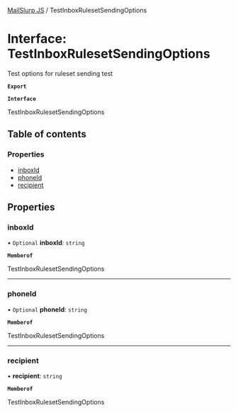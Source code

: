 [MailSlurp JS](../README.md) / TestInboxRulesetSendingOptions

# Interface: TestInboxRulesetSendingOptions

Test options for ruleset sending test

**`Export`**

**`Interface`**

TestInboxRulesetSendingOptions

## Table of contents

### Properties

- [inboxId](TestInboxRulesetSendingOptions.md#inboxid)
- [phoneId](TestInboxRulesetSendingOptions.md#phoneid)
- [recipient](TestInboxRulesetSendingOptions.md#recipient)

## Properties

### inboxId

• `Optional` **inboxId**: `string`

**`Memberof`**

TestInboxRulesetSendingOptions

___

### phoneId

• `Optional` **phoneId**: `string`

**`Memberof`**

TestInboxRulesetSendingOptions

___

### recipient

• **recipient**: `string`

**`Memberof`**

TestInboxRulesetSendingOptions
